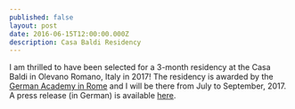 ```yaml
---
published: false
layout: post
date: 2016-06-15T12:00:00.000Z
description: Casa Baldi Residency
---
```


I am thrilled to have been selected for a 3-month residency at the Casa Baldi in Olevano Romano, Italy in 2017!  The residency is awarded by the [German Academy in Rome](http://www.villamassimo.de/de) and I will be there from July to September, 2017.  A press release (in German) is available [here](https://www.bundesregierung.de/Content/DE/Pressemitteilungen/BPA/2016/06/2016-06-01-bkmrom-preis.html).
